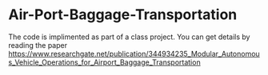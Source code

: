 # Air-Port-Baggage-Transportation
The code is implimented as part of a class project. You can get details by reading the paper 
https://www.researchgate.net/publication/344934235_Modular_Autonomous_Vehicle_Operations_for_Airport_Baggage_Transportation
